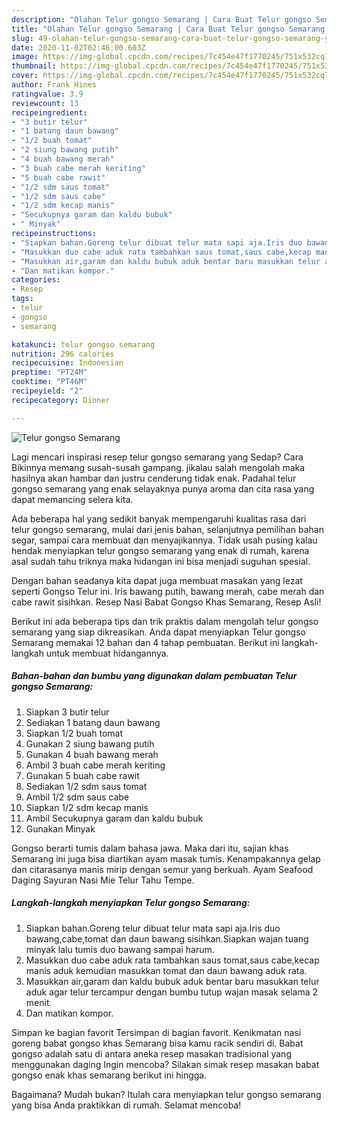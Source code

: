 ```yaml
---
description: "Olahan Telur gongso Semarang | Cara Buat Telur gongso Semarang Yang Enak Banget"
title: "Olahan Telur gongso Semarang | Cara Buat Telur gongso Semarang Yang Enak Banget"
slug: 49-olahan-telur-gongso-semarang-cara-buat-telur-gongso-semarang-yang-enak-banget
date: 2020-11-02T02:46:00.603Z
image: https://img-global.cpcdn.com/recipes/7c454e47f1770245/751x532cq70/telur-gongso-semarang-foto-resep-utama.jpg
thumbnail: https://img-global.cpcdn.com/recipes/7c454e47f1770245/751x532cq70/telur-gongso-semarang-foto-resep-utama.jpg
cover: https://img-global.cpcdn.com/recipes/7c454e47f1770245/751x532cq70/telur-gongso-semarang-foto-resep-utama.jpg
author: Frank Hines
ratingvalue: 3.9
reviewcount: 13
recipeingredient:
- "3 butir telur"
- "1 batang daun bawang"
- "1/2 buah tomat"
- "2 siung bawang putih"
- "4 buah bawang merah"
- "3 buah cabe merah keriting"
- "5 buah cabe rawit"
- "1/2 sdm saus tomat"
- "1/2 sdm saus cabe"
- "1/2 sdm kecap manis"
- "Secukupnya garam dan kaldu bubuk"
- " Minyak"
recipeinstructions:
- "Siapkan bahan.Goreng telur dibuat telur mata sapi aja.Iris duo bawang,cabe,tomat dan daun bawang sisihkan.Siapkan wajan tuang minyak lalu tumis duo bawang sampai harum."
- "Masukkan duo cabe aduk rata tambahkan saus tomat,saus cabe,kecap manis aduk kemudian masukkan tomat dan daun bawang aduk rata."
- "Masukkan air,garam dan kaldu bubuk aduk bentar baru masukkan telur aduk agar telur tercampur dengan bumbu tutup wajan masak selama 2 menit."
- "Dan matikan kompor."
categories:
- Resep
tags:
- telur
- gongso
- semarang

katakunci: telur gongso semarang 
nutrition: 296 calories
recipecuisine: Indonesian
preptime: "PT24M"
cooktime: "PT46M"
recipeyield: "2"
recipecategory: Dinner

---
```



![Telur gongso Semarang](https://img-global.cpcdn.com/recipes/7c454e47f1770245/751x532cq70/telur-gongso-semarang-foto-resep-utama.jpg)

Lagi mencari inspirasi resep telur gongso semarang yang Sedap? Cara Bikinnya memang susah-susah gampang. jikalau salah mengolah maka hasilnya akan hambar dan justru cenderung tidak enak. Padahal telur gongso semarang yang enak selayaknya punya aroma dan cita rasa yang dapat memancing selera kita.

Ada beberapa hal yang sedikit banyak mempengaruhi kualitas rasa dari telur gongso semarang, mulai dari jenis bahan, selanjutnya pemilihan bahan segar, sampai cara membuat dan menyajikannya. Tidak usah pusing kalau hendak menyiapkan telur gongso semarang yang enak di rumah, karena asal sudah tahu triknya maka hidangan ini bisa menjadi suguhan spesial.

Dengan bahan seadanya kita dapat juga membuat masakan yang lezat seperti Gongso Telur ini. Iris bawang putih, bawang merah, cabe merah dan cabe rawit sisihkan. Resep Nasi Babat Gongso Khas Semarang, Resep Asli!


Berikut ini ada beberapa tips dan trik praktis dalam mengolah telur gongso semarang yang siap dikreasikan. Anda dapat menyiapkan Telur gongso Semarang memakai 12 bahan dan 4 tahap pembuatan. Berikut ini langkah-langkah untuk membuat hidangannya.

<!--inarticleads1-->

##### Bahan-bahan dan bumbu yang digunakan dalam pembuatan Telur gongso Semarang:

1. Siapkan 3 butir telur
1. Sediakan 1 batang daun bawang
1. Siapkan 1/2 buah tomat
1. Gunakan 2 siung bawang putih
1. Gunakan 4 buah bawang merah
1. Ambil 3 buah cabe merah keriting
1. Gunakan 5 buah cabe rawit
1. Sediakan 1/2 sdm saus tomat
1. Ambil 1/2 sdm saus cabe
1. Siapkan 1/2 sdm kecap manis
1. Ambil Secukupnya garam dan kaldu bubuk
1. Gunakan  Minyak


Gongso berarti tumis dalam bahasa jawa. Maka dari itu, sajian khas Semarang ini juga bisa diartikan ayam masak tumis. Kenampakannya gelap dan citarasanya manis mirip dengan semur yang berkuah. Ayam Seafood Daging Sayuran Nasi Mie Telur Tahu Tempe. 

<!--inarticleads2-->

##### Langkah-langkah menyiapkan Telur gongso Semarang:

1. Siapkan bahan.Goreng telur dibuat telur mata sapi aja.Iris duo bawang,cabe,tomat dan daun bawang sisihkan.Siapkan wajan tuang minyak lalu tumis duo bawang sampai harum.
1. Masukkan duo cabe aduk rata tambahkan saus tomat,saus cabe,kecap manis aduk kemudian masukkan tomat dan daun bawang aduk rata.
1. Masukkan air,garam dan kaldu bubuk aduk bentar baru masukkan telur aduk agar telur tercampur dengan bumbu tutup wajan masak selama 2 menit.
1. Dan matikan kompor.


Simpan ke bagian favorit Tersimpan di bagian favorit. Kenikmatan nasi goreng babat gongso khas Semarang bisa kamu racik sendiri di. Babat gongso adalah satu di antara aneka resep masakan tradisional yang menggunakan daging Ingin mencoba? Silakan simak resep masakan babat gongso enak khas semarang berikut ini hingga. 

Bagaimana? Mudah bukan? Itulah cara menyiapkan telur gongso semarang yang bisa Anda praktikkan di rumah. Selamat mencoba!
